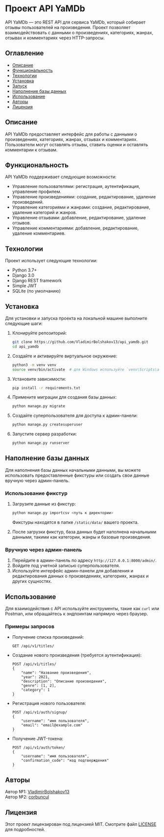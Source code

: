 # Проект API YaMDb

API YaMDb — это REST API для сервиса YaMDb, который собирает отзывы пользователей на произведения. Проект позволяет взаимодействовать с данными о произведениях, категориях, жанрах, отзывах и комментариях через HTTP-запросы.

## Оглавление

- [Описание](#описание)
- [Функциональность](#функциональность)
- [Технологии](#технологии)
- [Установка](#установка)
- [Запуск](#запуск)
- [Наполнение базы данных](#наполнение-базы-данных)
- [Использование](#использование)
- [Авторы](#авторы)
- [Лицензия](#лицензия)

## Описание

API YaMDb предоставляет интерфейс для работы с данными о произведениях, категориях, жанрах, отзывах и комментариях. Пользователи могут оставлять отзывы, ставить оценки и оставлять комментарии к отзывам.

## Функциональность

API YaMDb поддерживает следующие возможности:

- Управление пользователями: регистрация, аутентификация, управление профилем.
- Управление произведениями: создание, редактирование, удаление произведений.
- Управление категориями и жанрами: создание, редактирование, удаление категорий и жанров.
- Управление отзывами: добавление, редактирование, удаление отзывов.
- Управление комментариями: добавление, редактирование, удаление комментариев.

## Технологии

Проект использует следующие технологии:

- Python 3.7+
- Django 3.0
- Django REST framework
- Simple JWT
- SQLite (по умолчанию)

## Установка

Для установки и запуска проекта на локальной машине выполните следующие шаги:

1. Клонируйте репозиторий:

    ```bash
    git clone https://github.com/VladimirBolshakov13/api_yamdb.git
    cd api_yamdb
    ```

2. Создайте и активируйте виртуальное окружение:

    ```bash
    python3 -m venv venv
    source venv/bin/activate  # для Windows используйте `venv\Scripts\activate`
    ```

3. Установите зависимости:

    ```bash
    pip install -r requirements.txt
    ```

4. Примените миграции для создания базы данных:

    ```bash
    python manage.py migrate
    ```

5. Создайте суперпользователя для доступа к админ-панели:

    ```bash
    python manage.py createsuperuser
    ```

6. Запустите сервер разработки:

    ```bash
    python manage.py runserver
    ```

## Наполнение базы данных

Для наполнения базы данных начальными данными, вы можете использовать предоставленные фикстуры или создать свои данные вручную через админ-панель.

### Использование фикстур

1. Загрузите данные из фикстур:

    ```bash
    python manage.py importcsv <путь к директории>
    ```

   Фикстуры находятся в папке `/static/data/` вашего проекта.

2. После загрузки фикстур, база данных будет наполнена начальными данными, такими как категории, жанры и базовые произведения.

### Вручную через админ-панель

1. Перейдите в админ-панель по адресу `http://127.0.0.1:8000/admin/`.
2. Войдите под учетной записью суперпользователя.
3. Используйте интерфейс админ-панели для добавления и редактирования данных о произведениях, категориях, жанрах и других сущностях.

## Использование

Для взаимодействия с API используйте инструменты, такие как `curl` или Postman, или обращайтесь к эндпоинтам напрямую через браузер.

### Примеры запросов

- Получение списка произведений:

    ```http
    GET /api/v1/titles/
    ```

- Создание нового произведения (требуется аутентификация):

    ```http
    POST /api/v1/titles/
    {
        "name": "Название произведения",
        "year": 2021,
        "description": "Описание произведения",
        "genre": [1, 2],
        "category": 1
    }
    ```

- Регистрация нового пользователя:

    ```http
    POST /api/v1/auth/signup/
    {
        "username": "имя пользователя",
        "email": "email@example.com"
    }
    ```

- Получение JWT-токена:

    ```http
    POST /api/v1/auth/token/
    {
        "username": "имя пользователя",
        "confirmation_code": "код подтверждения"
    }
    ```

## Авторы

Автор №1: [VladimirBolshakov13](https://github.com/VladimirBolshakov13)  
Автор №2: [corbuncul](https://github.com/corbuncul)

## Лицензия

Этот проект лицензирован под лицензией MIT. Смотрите файл [LICENSE](LICENSE) для подробностей.
